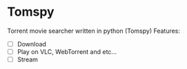 # Tomspy
Torrent movie searcher written in python (Tomspy)
Features:
- [ ] Download
- [ ] Play on VLC, WebTorrent and etc...
- [ ] Stream
